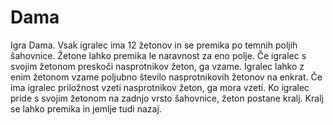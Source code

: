 # Dama
Igra Dama. Vsak igralec ima 12 žetonov in se premika po temnih poljih šahovnice. Žetone lahko premika le naravnost za eno polje. Če igralec s svojim žetonom preskoči nasprotnikov žeton, ga vzame. Igralec lahko z enim žetonom vzame poljubno število nasprotnikovih žetonov na enkrat. Če ima igralec priložnost vzeti nasprotnikov žeton, ga mora vzeti. Ko igralec pride s svojim žetonom na zadnjo vrsto šahovnice, žeton postane kralj. Kralj se lahko premika in jemlje  tudi nazaj.
